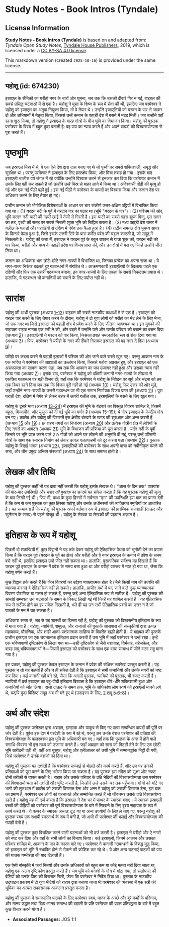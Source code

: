 # Study Notes - Book Intros (Tyndale)

## License Information

**Study Notes - Book Intros (Tyndale)** is based on and adapted from: _Tyndale Open Study Notes_, [Tyndale House Publishers](https://tyndaleopenresources.com/), 2019, which is licensed under a [CC BY-SA 4.0 license](https://creativecommons.org/licenses/by-sa/4.0/legalcode.en).

This markdown version (created `2025-10-16`) is provided under the same license.



--------------------------------

## यहोशू (id: 674230)

इस्राएल के सैनिकों का यरीहो नगर के चारों ओर घूमना, जब तक कि उसकी दीवारें गिर न गईं, बाइबल की सबसे प्रसिद्ध घटनाओं में से एक है। यहोशू ने मूसा के शिष्य के रूप में सेवा की थी, इसलिए जब परमेश्वर ने यहोशू को इस्राएल का अगुवा नियुक्त किया, तो वे तैयार थे। उन्होंने इस्राएलियों को यरदन के पार ले जाकर दो और अभियानों में नेतृत्व किया, जिससे उन्हें कनान के पहाड़ी देश में बसने में मदद मिली। जब उन्होंने वहाँ रहना शुरू किया, तो यहोशू ने इस्राएल के बारह गोत्रों के बीच भूमि का विभाजन किया। यहोशू की पुस्तक परमेश्वर के विषय में बहुत कुछ बताती है: वह पाप का न्याय करते हैं और अपने वायदों को विश्वासयोग्यता से पूरा करते हैं।

पृष्ठभूमि
=========

जब इस्राएल मिस्र में थे, वे एक ऐसे देश द्वारा दास बनाए गए थे जो पृथ्वी पर सबसे शक्तिशाली, समृद्ध और सुरक्षित था। परन्तु परमेश्वर ने इस्राएल के लिए हस्तक्षेप किया, और मिस्र तबाह हो गया। इसके बाद इस्राएली चालीस वर्ष जंगल में रहे क्योंकि उन्होंने विश्वास करने से इनकार कर दिया कि परमेश्वर कनान में उनके लिए वही कर सकते हैं जो उन्होंने उन्हें मिस्र से बाहर लाने में किया था। अविश्वासी पीढ़ी की मृत्यु हो गई और एक नई पीढ़ी बड़ी हुई। इस नई पीढ़ी ने परमेश्वर के वायदों पर विश्वास किया और कनान देश पर अधिकार करने के लिए तैयार हो गई।

प्राचीन कनान को भौगोलिक विशेषताओं के आधार पर चार संकीर्ण उत्तर\-दक्षिण पट्टियों में विभाजित किया गया था। (1\) यरदन नदी के पूर्व में यरदान पार का पठार था (भूमि "यरदन के पार")। (2\) पश्चिम की ओर, भूमि यरदन नदी घाटी की गहरी खाई में तेजी से गिरती है। इस घाटी का सबसे गहरा शुष्क बिन्दु, मृत सागर का तट, पृथ्वी की सतह पर सबसे निचली शुष्क भूमि को चिह्नित करता है। (3\) मध्य पहाड़ी देश उत्तर में गलील के पहाड़ों और पहाड़ियों से दक्षिण में नेगेव तक फैला हुआ है। (4\) तटीय समतल क्षेत्र भूमध्य सागर के किनारे फैला हुआ है, जिसे इसके उत्तरी सिरे के पास कर्मेल पर्वत की चट्टान काटती है, जो समुद्र में निकलती है। यहोशू की कथा में, इस्राएल ने यरदन पूर्व के बबूल उपवन से यात्रा शुरू की, यरदन नदी को पार किया, यरीहो और मध्य के पहाड़ी प्रदेश पर विजय प्राप्त की, और उन क्षेत्रों में बस गए जिन्हें उन्होंने जीत लिया था।

कनान का अधिकांश भाग छोटे\-छोटे नगर\-राज्यों में विभाजित था, जिनका प्रत्येक का अपना राजा था। ये नगर\-राज्य निरंतर बदलते हुए गठबन्धनों में संगठित थे। आक्रमणकारी इस्राएलियों के खिलाफ पहले एक दक्षिणी और फिर एक उत्तरी गठबन्धन बनाना, इन नगर\-राज्यों के लिए एकता के सबसे निकटतम प्रयास थे। हालांकि, ये गठबन्धन भी कनानियों को बचाने के लिए पर्याप्त नहीं थे।

सारांश
======

यहोशू की आधी पुस्तक (अध्याय [1–12](https://ref.ly/Josh1:1-Josh12:24)) बाइबल की सबसे नाटकीय कथाओं में से एक है। इस्राएल को यरदन पार करने के लिए तैयार करने के दौरान, यहोशू ने दो युवा लोगों को यरीहो का भेद लेने के लिए भेजा, जो एक नगर था जिसे इस्राएल को पहाड़ी क्षेत्र में प्रवेश करने के लिए जीतना आवश्यक था। इन युवकों की सहायता राहाब नामक एक स्त्री ने की, और बदले में उन्होंने उसे और उसके परिवार को बचाने का वचन दिया (अध्याय [2](https://ref.ly/Josh2:1-Josh2:24))। इस्राएलियों ने यरदन को पार किया, जिसका प्रवाह चमत्कारिक रूप से रोक दिया गया था (अध्याय [3](https://ref.ly/Josh3:1-Josh3:17))। फिर, परमेश्वर ने यरीहो के नगर की दीवारें गिराकर इस्राएल को वह नगर दे दिया (अध्याय [6](https://ref.ly/Josh6:1-Josh6:27))।

यरीहो पर कब्ज़ा करने से पहाड़ी इलाकों में पश्चिम की ओर जाने वाले रास्ते खुल गए। परन्तु आकान नाम के एक व्यक्ति ने परमेश्वर की आज्ञाओं का उल्लंघन किया, जिससे यहोवा अप्रसन्न हुए, और इस्राएल को एक असफलता का सामना करना पड़ा, जब तक कि आकान का पाप उजागर नहीं हुआ और उसका न्याय नहीं किया गया (अध्याय [7](https://ref.ly/Josh7:1-Josh7:26))। इसके बाद, परमेश्वर ने यहोशू को दक्षिणी कनानी नगर\-राज्यों के शीघ्रता से एकत्रित गठबन्धन पर बड़ी विजय दी; यहाँ तक कि परमेश्वर ने यहोशू के निवेदन पर सूर्य और चंद्रमा को तब तक स्थिर रहने दिया जब तक कि विजय पूरी नहीं हो गई (अध्याय [10](https://ref.ly/Josh10:1-Josh10:43))। यहोशू फिर उत्तर की ओर मुड़े, जहाँ उन्होंने नगर\-राज्यों के उत्तरी गठबन्धन पर भी एक समान निर्णायक विजय प्राप्त की (अध्याय [11](https://ref.ly/Josh11:1-Josh11:23))। पूरा पहाड़ी देश, दक्षिण में नेगेव से लेकर उत्तर में ऊपरी गलील तक, इस्राएलियों के बसने के लिए खुल गया।

यहोशू के दूसरे भाग (अध्याय [13–24](https://ref.ly/Josh13:1-Josh24:33)) में इस्राएल की भूमि के बंटवारे का विस्तृत विवरण शामिल है, जिसमें यहूदा, बिन्यामीन, और यूसुफ को दी गई भूमि का वर्णन है (अध्याय [15–19](https://ref.ly/Josh15:1-Josh19:51)); ये गोत्र इस्राएल के केन्द्रीय गोत्र बन गए। कालेब और यहोशू की विरासतें इस क्षेत्रीय बंटवारे के खण्ड की शुरुआत और अन्त करती हैं (अध्याय [15](https://ref.ly/Josh15:1-Josh15:63) और [19](https://ref.ly/Josh19:1-Josh19:51))। छः शरण नगरों का निर्धारण (अध्याय [20](https://ref.ly/Josh20:1-Josh20:9)) और प्रत्येक गोत्रीय क्षेत्र में लेवियों के लिए नगरों का आवंटन (अध्याय [21](https://ref.ly/Josh21:1-Josh21:45)) भूमि के विभाजन की प्रक्रिया को पूरा करता है। यर्दन नदी के पूर्वी किनारे पर भूमि प्राप्त करने वाले 2½ गोत्रों को अपने घर लौटने की अनुमति दी गई, परन्तु उन्हें पश्चिमी गोत्रों के साथ एक स्मारक निर्माण को लेकर उत्पन्न गलतफहमी को दूर करना पड़ा (अध्याय [22](https://ref.ly/Josh22:1-Josh22:34))। पुस्तक यहोशू के विदाई भाषण (अध्याय [23](https://ref.ly/Josh23:1-Josh23:16)), इस्राएलियों की परमेश्वर के साथ अपनी वाचा को नवीनीकृत करने की सभा, और तीन प्रमुख अन्तिम संस्कारों (अध्याय [24](https://ref.ly/Josh24:1-Josh24:33)) के साथ समाप्त होती है।

लेखक और तिथि
============

यहोशू की पुस्तक कहीं भी यह दावा नहीं करती कि यहोशू इसके लेखक थे। "आज के दिन तक" वाक्यांश की बार\-बार उपस्थिति और *यशर की पुस्तक* का सन्दर्भ यह संकेत करता है कि यह पुस्तक यहोशू की मृत्यु के बाद लिखी गई थी। फिर भी, कथा के कुछ हिस्सों में सर्वनाम "हम" की उपस्थिति इस बात का प्रमाण देती है कि कम से कम पुस्तक का कुछ हिस्सा यहोशू और उनके अधीनस्थों की व्यक्तिगत स्मृतियों पर आधारित है। यह सम्भावना है कि यहोशू की पुस्तक अपने वर्तमान रूप में इस्राएल की प्रारम्भिक राजशाही (दाऊद और सुलैमान के समय) से पहले मौजूद थी। यहोशू के लेखक या लेखकों की पहचान अज्ञात है।

इतिहास के रूप में यहोशू
=======================

पिछली दो शताब्दियों में, कुछ विद्वानों ने यह तर्क देकर यहोशू की ऐतिहासिक वैधता को चुनौती देने का प्रयास किया है कि यरदन पूर्व (यरदन के पूर्व का क्षेत्र) और यरीहो और ऐ नगर इस्राएल के कनान में प्रवेश के समय बसे नहीं थे, इसलिए इस्राएल उन्हें जीत नहीं सकता था। हालांकि, पुरातात्विक सर्वेक्षण यह दिखाते हैं कि यरदन पूर्व इस्राएल के कनान में प्रवेश के समय बसा हुआ था और यरीहो वास्तव में नष्ट हो गया था, जैसा कि यहोशू वर्णन करते हैं।

कुछ विद्वान तर्क करते हैं कि जिन विवरणों का उद्देश्य व्याख्यात्मक होता है (जैसे किसी नाम की उत्पत्ति की व्याख्या करना) वे ऐतिहासिक नहीं हो सकते। हालांकि, प्राचीन ग्रंथों में पाए जाने वाले कुछ व्याख्यात्मक विवरण पौराणिक या गलत हो सकते हैं, परन्तु कई अन्य ऐतिहासिक रूप से सटीक हैं। यहोशू की पुस्तक की सामग्री सम्भवतः उन घटनाओं के समय के निकट लिखी गई थी जिन्हें यह शामिल करती है। यह ऐतिहासिक रूप से सटीक होने का हर संकेत दिखाती है, भले ही यह उन सभी ऐतिहासिक प्रश्नों का उत्तर न दे जो पाठकों के मन में उठ सकता है।

अधिकांश समय से, जब से यह शास्त्रों का हिस्सा रही है, यहोशू की पुस्तक को विश्वसनीय इतिहास के रूप में माना गया है। यहोशू, न्यायियों, शमूएल, और राजाओं की पुस्तकें आसपास की संस्कृतियों द्वारा उत्पन्न महाकाव्य, पौराणिक, और शाही आत्म\-प्रशंसात्मक साहित्य के विपरीत खड़ी होती हैं। ये बाइबल की पुस्तकें प्राचीन इस्राएल का एक चयनात्मक इतिहास प्रदान करती हैं उस भूमि में जहाँ परमेश्वर ने उन्हें रखा। इन्हें एक भविष्यवाणी दृष्टिकोण से लिखा गया था—उसी दृष्टिकोण से जैसे यशायाह, यिर्मयाह, यहेजकेल, और बारह लघु भविष्यवक्ताओं ने—जिसमें इस्राएल को परमेश्वर के साथ एक वाचा सम्बन्ध में जीने वाला राष्ट्र माना गया है।

इस प्रकार, यहोशू की पुस्तक केवल इस्राएल के कनान में प्रवेश की संक्षिप्त रूपरेखा प्रस्तुत करती है। यह पुस्तक न तो यह कहती है और न ही संकेत देती है कि इस्राएल ने सभी कनानियों और उनके नगरों को नष्ट कर दिया। कई कनानी वहीं बने रहे, जैसा कि अगली पुस्तक, न्यायियों की पुस्तक, भी स्पष्ट करती है। न्यायियों में दर्ज इस्राएल का बहु\-पीढ़ी इतिहास दिखाता है कि इस्राएल धीरे\-धीरे शक्तिशाली हुआ और कनानियों को जीत लिया। राजा दाऊद के समय तक, भूमि के अधिकांश लोग स्वयं को इस्राएली मानने लगे थे, यद्यपि कुछ विशिष्ट समूह अब भी बने हुए थे (उदाहरण के लिए, [2 शमू 5:6–8](https://ref.ly/2Sam5:6-2Sam5:8))।

अर्थ और संदेश
=============

यहोशू की पुस्तक परमेश्वर द्वारा अब्राहम, इसहाक और याकूब से किए गए वाचा सम्बन्धित वायदों की पूर्ति पर जोर देती है। पूर्वज इस देश में परदेशी के रूप में रहे थे, परन्तु अब उनके वंशज परमेश्वर की प्रतिज्ञा की विश्वसयोग्यता के फलस्वरूप इस भूमि के अधिकारी बन गए। यहाँ तक कि पुस्तक के अन्त में होने वाले समाधि\-विवरण भी इस तथ्य को उजागर करते हैं। जहाँ अब्राहम को सारा को मिटटी देने के लिए एक छोटी भूमि खरीदनी पड़ी थी, वहीं अब यूसुफ, यहोशू और एलीआज़र को उसी भूमि में सम्मानपूर्वक मिट्टी दी गयी, जिसे परमेश्वर ने उनके वंशजों को दिया था। 

यहोशू की पुस्तक यह दर्शाती है कि परमेश्वर सच्चाई से बोलते और कार्य करते हैं, और उन पर उनकी प्रतिज्ञाओं को पूरा करने के लिए भरोसा किया जा सकता है। यह पुस्तक इस संदेश को सूक्ष्म और स्पष्ट दोनों तरीकों से व्यक्त करती है। राहाब और उसके परिवार के प्रति भेदियों की विश्वासयोग्यता उस परमेश्वर की विश्वासयोग्यता को दर्शाती और पुष्टि करती है, जिन्होंने उन्हें उसके घर तक पहुँचाया। गोत्रों को बांटे गए भागों की शुरुआत में कालेब को उसकी विरासत देना और अन्त में यहोशू को उसकी विरासत देना, इस बात का प्रमाण है, परमेश्वर उन लोगों को पहचानते और सम्मानित करते हैं जो जीवनभर उसके प्रति विश्वसयोग्य रहते हैं। यहोशू यह भी दर्ज करता है कि इस्राएल ने देश भर में पत्थर के स्मारक बनाए। ये स्मारक इस्राएली बच्चों की पीढ़ियों को परमेश्वर की पूर्ण विश्वासयोग्यता के बारे में सिखाने के लिए दृश्य सहायक के रूप में कार्य करते थे। ये पत्थर के स्मारक अन्ततः टूट गए या अन्य उपयोगों के लिए ले जाए गए, परन्तु यहोशू की पुस्तक स्वयं एक स्थायी स्मरणार्थ के रूप में बनी है, जो अभी भी परमेश्वर की भलाई और विश्वासयोग्यता की गवाही देती है।

यहोशू की पुस्तक कुछ विचलित करने वाली घटनाओं को भी दर्ज करती है। इस्राएल ने यरीहो और ऐ नगरों को नष्ट कर दिया और वहाँ के सभी लोगों का विनाश किया। कई इस्राएली, जिनमें आकान और उसका परिवार शामिल थे, आकान के पाप के कारण मारे गए। परमेश्वर ने कनानी गठबन्धनो के विरुद्ध युद्ध किया, जो इस्राएल को भूमि में स्थापित होने से रोकने की कोशिश कर रहे थे। ये और अन्य घटनाएं पाठकों को पाप की घातक गम्भीरता की याद दिलाती हैं।

एक ऐसी संस्कृति में जहां स्त्रियों और उनके अधिकारों को बहुत कम या कोई महत्व नहीं दिया जाता था, यहोशू एक अलग दृष्टिकोण प्रस्तुत करते हैं। जब भूमि को मनश्शे के गोत्र में बांटा गया, तो सलोफाद की बेटियों को उनके पिता की विरासत मिली, जैसा कि परमेश्वर ने निर्देश दिया था। पुस्तक के नाटकीय उद्घाटन प्रकरण में दो युवा भेदियों को राहाब द्वारा बचाया जाना भी परमेश्वर की व्यवस्था में एक स्त्री की भूमिका का अत्यंत सकारात्मक आकलन प्रस्तुत करता है।

यहोशू की पुस्तक में समकालीन पाठकों के लिए परमेश्वर स्वयं, मानव के अच्छे और बुरे कर्मों के परिणाम, और मानव उद्धार तथा दिव्य\-मानव सम्बन्ध की बहाली के प्रति परमेश्वर की प्रबल प्रतिबद्धता के बारे में बहुत कुछ विचार करने योग्य है।

* **Associated Passages:** JOS 1:1

